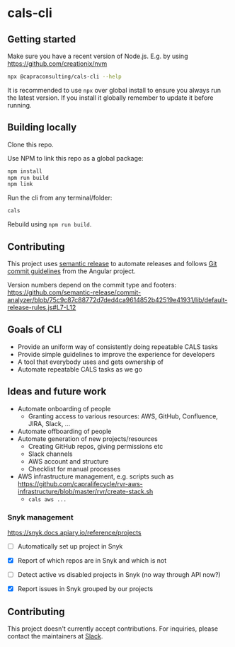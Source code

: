 # cals-cli

## Getting started

Make sure you have a recent version of Node.js. E.g. by using
https://github.com/creationix/nvm

```bash
npx @capraconsulting/cals-cli --help
```

It is recommended to use `npx` over global install to ensure you
always run the latest version. If you install it globally remember
to update it before running.

## Building locally

Clone this repo.

Use NPM to link this repo as a global package:

```bash
npm install
npm run build
npm link
```

Run the cli from any terminal/folder:

```bash
cals
```

Rebuild using `npm run build`.

## Contributing

This project uses [semantic release](https://semantic-release.gitbook.io/semantic-release/)
to automate releases and follows
[Git commit guidelines](https://github.com/angular/angular/blob/master/CONTRIBUTING.md#commit)
from the Angular project.

Version numbers depend on the commit type and footers: https://github.com/semantic-release/commit-analyzer/blob/75c9c87c88772d7ded4ca9614852b42519e41931/lib/default-release-rules.js#L7-L12

## Goals of CLI

- Provide an uniform way of consistently doing repeatable CALS tasks
- Provide simple guidelines to improve the experience for developers
- A tool that everybody uses and gets ownership of
- Automate repeatable CALS tasks as we go

## Ideas and future work

- Automate onboarding of people
  - Granting access to various resources: AWS, GitHub, Confluence, JIRA, Slack, ...
- Automate offboarding of people
- Automate generation of new projects/resources
  - Creating GitHub repos, giving permissions etc
  - Slack channels
  - AWS account and structure
  - Checklist for manual processes
- AWS infrastructure management, e.g. scripts such as https://github.com/capralifecycle/rvr-aws-infrastructure/blob/master/rvr/create-stack.sh
  - `cals aws ...`

### Snyk management

https://snyk.docs.apiary.io/reference/projects

- [ ] Automatically set up project in Snyk
- [x] Report of which repos are in Snyk and which is not
- [ ] Detect active vs disabled projects in Snyk (no way through API now?)
- [x] Report issues in Snyk grouped by our projects


## Contributing

This project doesn't currently accept contributions. For inquiries, please contact the maintainers at [Slack](https://liflig.slack.com/archives/C02T4KTPYS2).
